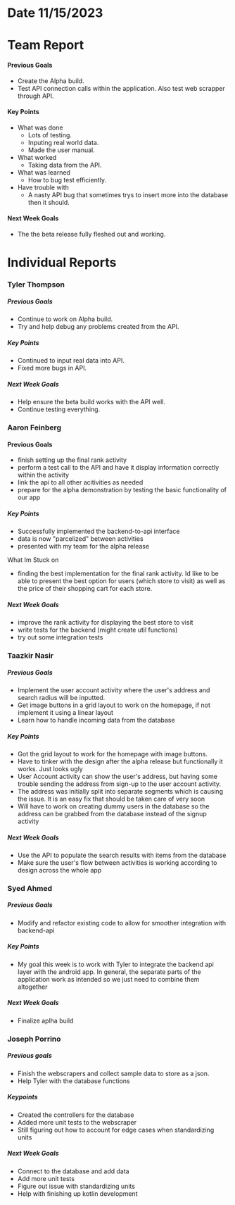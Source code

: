 # Date 11/15/2023
# Team Report

#### Previous Goals
- Create the Alpha build.
- Test API connection calls within the application. Also test web scrapper through API.
#### Key Points
- What was done
  - Lots of testing.
  - Inputing real world data.
  - Made the user manual.
- What worked
  - Taking data from the API.
- What was learned
  - How to bug test efficiently.
- Have trouble with
  - A nasty API bug that sometimes trys to insert more into the database then it should.

#### Next Week Goals
- The the beta release fully fleshed out and working.


# Individual Reports

### Tyler Thompson
##### Previous Goals
- Continue to work on Alpha build.
- Try and help debug any problems created from the API.
##### Key Points
- Continued to input real data into API.
- Fixed more bugs in API.
##### Next Week Goals
- Help ensure the beta build works with the API well.
- Continue testing everything.
  
### Aaron Feinberg
#### Previous Goals
- finish setting up the final rank activity
- perform a test call to the API and have it display information correctly within the activity
- link the api to all other acitivities as needed
- prepare for the alpha demonstration by testing the basic functionality of our app 
  
##### Key Points
- Successfully implemented the backend-to-api interface
- data is now "parcelized" between activities
- presented with my team for the alpha release

What Im Stuck on
- finding the best implementation for the final rank activity. Id like to be able to present the best option for users (which store to visit) as well as the price of their shopping cart for each store. 

##### Next Week Goals
- improve the rank activity for displaying the best store to visit
- write tests for the backend (might create util functions)
- try out some integration tests 

### Taazkir Nasir
##### Previous Goals
- Implement the user account activity where the user's address and search radius will be inputted. 
- Get image buttons in a grid layout to work on the homepage, if not implement it using a linear layout 
- Learn how to handle incoming data from the database 

##### Key Points
- Got the grid layout to work for the homepage with image buttons.
- Have to tinker with the design after the alpha release but functionally it works. Just looks ugly 
- User Account activity can show the user's address, but having some trouble sending the address from sign-up to the user account activity.
- The address was initially split into separate segments which is causing the issue. It is an easy fix that should be taken care of very soon
- Will have to work on creating dummy users in the database so the address can be grabbed from the database instead of the signup activity 
##### Next Week Goals
- Use the API to populate the search results with items from the database 
- Make sure the user's flow between activities is working according to design across the whole app 

### Syed Ahmed
##### Previous Goals
- Modify and refactor existing code to allow for smoother integration with backend-api

##### Key Points
- My goal this week is to work with Tyler to integrate the backend api layer with the android app. In general, the separate parts of the application work as intended so we just need to combine them altogether

##### Next Week Goals
- Finalize aplha build

### Joseph Porrino
##### Previous goals
- Finish the webscrapers and collect sample data to store as a json.
- Help Tyler with the database functions
##### Keypoints
- Created the controllers for the database
- Added more unit tests to the webscraper
- Still figuring out how to account for edge cases when standardizing units
##### Next Week Goals
- Connect to the database and add data
- Add more unit tests
- Figure out issue with standardizing units
- Help with finishing up kotlin development
